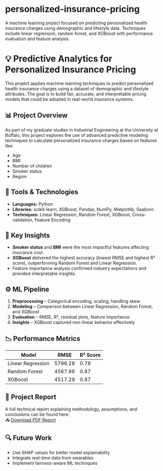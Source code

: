# personalized-insurance-pricing
A machine learning project focused on predicting personalized health insurance charges using demographic and lifestyle data. Techniques include linear regression, random forest, and XGBoost with performance evaluation and feature analysis.

# 💡 Predictive Analytics for Personalized Insurance Pricing

This project applies machine learning techniques to predict personalized health insurance charges using a dataset of demographic and lifestyle attributes. The goal is to build fair, accurate, and interpretable pricing models that could be adopted in real-world insurance systems.

## 📊 Project Overview
As part of my graduate studies in Industrial Engineering at the University at Buffalo, this project explores the use of advanced predictive modeling techniques to calculate personalized insurance charges based on features like:

- Age
- BMI
- Number of children
- Smoker status
- Region

## 🔧 Tools & Technologies
- **Languages:** Python
- **Libraries:** scikit-learn, XGBoost, Pandas, NumPy, Matplotlib, Seaborn
- **Techniques:** Linear Regression, Random Forest, XGBoost, Cross-validation, Feature Encoding

## 🧠 Key Insights
- **Smoker status** and **BMI** were the most impactful features affecting insurance cost.
- **XGBoost** delivered the highest accuracy (lowest RMSE and highest R² score), outperforming Random Forest and Linear Regression.
- Feature importance analysis confirmed industry expectations and provided interpretable insights.

## ⚙️ ML Pipeline
1. **Preprocessing** – Categorical encoding, scaling, handling skew
2. **Modeling** – Comparison between Linear Regression, Random Forest, and XGBoost
3. **Evaluation** – RMSE, R², residual plots, feature importance
4. **Insights** – XGBoost captured non-linear behavior effectively

## 📉 Performance Metrics

| Model            | RMSE    | R² Score |
|------------------|---------|----------|
| Linear Regression| 5796.28 | 0.78     |
| Random Forest    | 4567.96 | 0.87     |
| XGBoost          | 4517.29 | 0.87     |

## 📄 Project Report
A full technical report explaining methodology, assumptions, and conclusions can be found here:  
📥 [Download PDF Report](./perssonalized-insurance-pricing.pdf)

## 🔍 Future Work
- Use SHAP values for better model explainability
- Integrate real-time data from wearables
- Implement fairness-aware ML techniques
